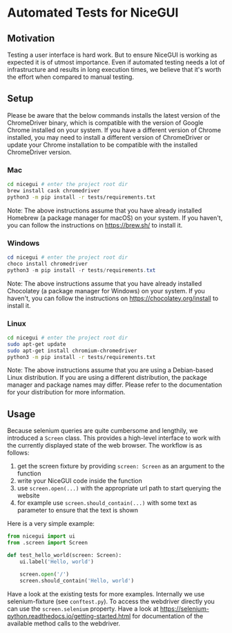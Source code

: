# Automated Tests for NiceGUI

## Motivation

Testing a user interface is hard work.
But to ensure NiceGUI is working as expected it is of utmost importance.
Even if automated testing needs a lot of infrastructure and results in long execution times, we believe that it's worth the effort when compared to manual testing.

## Setup

Please be aware that the below commands installs the latest version of the ChromeDriver binary, which is compatible with the version of Google Chrome installed on your system.
If you have a different version of Chrome installed, you may need to install a different version of ChromeDriver or update your Chrome installation to be compatible with the installed ChromeDriver version.

### Mac

```bash
cd nicegui # enter the project root dir
brew install cask chromedriver
python3 -m pip install -r tests/requirements.txt
```

Note: The above instructions assume that you have already installed Homebrew (a package manager for macOS) on your system.
If you haven't, you can follow the instructions on https://brew.sh/ to install it.

### Windows

```powershell
cd nicegui # enter the project root dir
choco install chromedriver
python3 -m pip install -r tests/requirements.txt
```

Note: The above instructions assume that you have already installed Chocolatey (a package manager for Windows) on your system. If you haven't, you can follow the instructions on https://chocolatey.org/install to install it.

### Linux

```bash
cd nicegui # enter the project root dir
sudo apt-get update
sudo apt-get install chromium-chromedriver
python3 -m pip install -r tests/requirements.txt
```

Note: The above instructions assume that you are using a Debian-based Linux distribution. If you are using a different distribution, the package manager and package names may differ. Please refer to the documentation for your distribution for more information.

## Usage

Because selenium queries are quite cumbersome and lengthily, we introduced a `Screen` class.
This provides a high-level interface to work with the currently displayed state of the web browser.
The workflow is as follows:

1. get the screen fixture by providing `screen: Screen` as an argument to the function
2. write your NiceGUI code inside the function
3. use `screen.open(...)` with the appropriate url path to start querying the website
4. for example use `screen.should_contain(...)` with some text as parameter to ensure that the text is shown

Here is a very simple example:

```py
from nicegui import ui
from .screen import Screen

def test_hello_world(screen: Screen):
    ui.label('Hello, world')

    screen.open('/')
    screen.should_contain('Hello, world')
```

Have a look at the existing tests for more examples.
Internally we use selenium-fixture (see `conftest.py`).
To access the webdriver directly you can use the `screen.selenium` property.
Have a look at https://selenium-python.readthedocs.io/getting-started.html for documentation of the available method calls to the webdriver.
